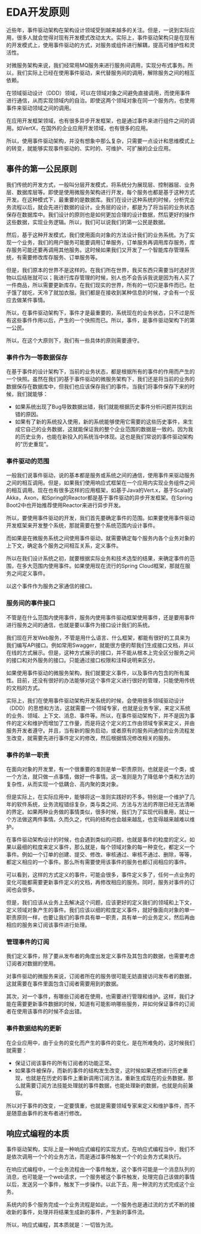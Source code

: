# EDA开发原则

近些年，事件驱动架构在架构设计领域受到越来越多的关注。但是，一说到实际应用，很多人就会觉得对现有开发模式改动太大。实际上，事件驱动架构只是在现有的开发模式上，使用事件驱动的方式，对服务或组件进行解耦，提高可维护性和灵活性。

对微服务架构来说，我们经常用MQ服务来进行服务间调用，实现分布式事务。所以，我们实际上已经在使用事件驱动，来代替服务间的调用，解除服务之间的相互依赖。

在领域驱动设计（DDD）领域，可以在领域对象之间避免直接调用，而使用事件进行通信，从而实现领域内的自治。即使这两个领域对象在同一个服务内，也使用事件来驱动领域之间的调用。

在应用开发框架领域，也有很多异步开发框架，也是通过事件来进行组件之间的调用。如VertX，在国外的企业应用开发领域，也有很多的应用。

所以，使用事件驱动架构，并没有想象中那么复杂，只需要一点设计和思维模式上的转变，就能够实现事件驱动的、实时的、可维护、可扩展的企业应用。


## 事件的第一公民原则
我们传统的开发方式，一般叫分层开发模式，将系统分为展现层、控制器层、业务层、数据库层等。即使是使用微服务架构进行开发，每个服务也都是基于这种方式开发。在这种模式下，最重要的是数据库。我们在设计这种系统的时候，分析完业务流程以后，就会先进行数据的设计。业务层的设计，都是为了将当前的业务状态保存在数据库中。我们设计的原则也是如何更加合理的设计数据，然后更好的操作这些数据，实现业务逻辑。所以，我们可以说我们的第一公民是数据。

然后，基于这种开发模式，我们使用面向对象的方法设计我们的业务系统。为了实现一个业务，我们的用户服务可能要调用订单服务，订单服务再调用库存服务，库存服务可能还要再调用其他服务。这时候如果我们又开发了一个智能库存管理系统，有需要修改库存服务、订单服务等。

但是，我们原本的世界不是这样的。在我们所在世界，我买东西只需要当时选好货物以后结账就可以；我进行库存管理的时候，别人也不会告诉我说是因为有人买了一件商品，所以需要更新库存。在我们现实的世界，所有的一切只是事件而已。肚子饿了就吃，天冷了就加衣服。我们都是在接收到某种信息的时候，才会有一个反应去做某件事情。

所以，在事件驱动架构下，事件才是最重要的，系统现在的业务状态，只不过是所有这些事件作用以后，产生的一个快照而已。所以，事件，是事件驱动架构下的第一公民。

所以，在这个大原则下，我们有一些具体的原则需要遵守。

### 事件作为一等数据保存
在基于事件的设计架构下，当前的业务状态，都是根据所有的事件的作用而产生的一个快照。虽然在我们的基于事件驱动的微服务架构下，我们还是将当前的业务的数据保存在数据库中，但我们也应该保存我们的事件。当我们将事件保存下来的时候，我们就能够：
 * 如果系统出现了Bug导致数据出错，我们就能根据历史事件分析问题并找到出错的原因。
 * 如果有了新的系统投入使用，新的系统能够使用它需要的这些历史事件，来生成它自己的业务数据，这就能保证我的整个企业范围的数据是一致的。因为我的历史业务，也能在新投入的系统当中体现。这也是我们常说的事件驱动架构的"历史重现"。


### 事件驱动的范围
一般我们说事件驱动，说的基本都是服务或系统之间的通信，使用事件来驱动服务之间的相互调用。但是，如果我们使用响应式框架在一个应用内实现业务组件之间的相互调用。现在也有很多这样的应用框架，如基于Java的Vert.x，基于Scala的Akka，Axon，和Spring的Reactor都是基于事件驱动的异步开发框架。在Spring Boot2中也开始推荐使用Reactor来进行异步开发。

所以，要使用事件驱动的开发，我们首先要确定事件的范围。如果要使用事件驱动开发框架来开发整个系统，那就需要在整个系统范围内设计事件。

而如果是在微服务系统之间使用事件驱动，就需要确定每个服务内各个业务对象的上下文，确定各个服务之间相互关系，定义事件。

所以在我们设计系统之初，就要根据实际业务和技术选型的结果，来确定事件的范围，在多大范围内使用事件。如果使用现在流行的Spring Cloud框架，那就在服务之间定义事件。


以这个事件作为服务之家通信的接口。

### 服务间的事件接口
不管是在什么范围内使用事件，服务内使用事件驱动框架使用事件，还是要用事件进行服务之间的通信，也就是要以事件为接口设计我们的系统。

我们现在开发Web服务，不管是用什么语言、什么框架，都能有很好的工具来为我们编写API接口。例如常用Swagger，就能很方便的帮我们生成接口文档，并以在线的方式展示。但是，这种方式展示的接口，并不能从根本上完全区分服务之间的接口和对外服务的接口。只能通过接口权限和注释说明来区分。

如果使用事件驱动的微服务架构，我们就要定义事件，以及事件内包含的所有属性。目前，还没有很好的办法能够对这个事件定义进行很好的管理，只能使用传统的文档的方式。

实际上，我们在使用事件驱动架构开发系统的时候，会使用很多领域驱动设计（DDD）的思想和方法，这就需要一个领域专家，也就是业务专家，来定义系统的业务、领域、上下文、消息、事件等。所以，在事件驱动架构下，并不是因为事件的定义和维护而增加了工作量，而是将这个定义的工作由领域专家来定义，并由服务开发者遵守。并且，当有新的服务启动，或者原有的服务间通信的业务流程发生改变，就需要先进行事件定义的修改，然后根据情况修改相关的服务。

### 事件的单一职责
在面向对象的开发里，有一个很重要的准则是单一职责原则，也就是说一个类，或一个方法，就只做一点事情，做好一件事情。这一准则是为了降低单个类和方法的复杂性，从而实现一个低耦合、高内聚的类对象。

但是实际上，在实际应用中，能够将这一准则实践好的不多。特别是一个维护了几年的软件系统，业务流程错综复杂，类与类之间、方法与方法的界限已经无法清晰的界定。如果两种业务做的事情类似，很多时候，我们为了实现代码重用，就让一个方法做这两件事情。久而久之，代码的结构也会越来越乱，也变得越来越难以维护。

在事件驱动架构设计的时候，也会遇到类似的问题，也就是事件的粒度的定义。如果以最细的粒度来定义事件，那么就是，每个领域对象的每一种变化，都定义一个事件。例如一个订单的创建、提交、修改、审核通过、审核不通过、删除，等等，都定义相应的一个事件。那么所有需要使用该事件的服务也都订阅相应的事件。

可以看到，这样的方式定义的事件，可能会很多，事件定义多了，任何一点业务的变化可能都需要更新事件定义的文档，再修改相应的服务。同时，服务对事件的订阅也会很多。

但是，我们应该从业务上去解决这个问题，应该更好的定义我们的领域和上下文，定义领域对象产生的事件。我们应该以细的粒度定义事件，就好像面向对象的单一职责原则一样，也要让我们的事件具有单一职责，具有单一的业务定义，然后再由相应的服务来订阅该事件进行处理。

### 管理事件的订阅
我们定义事件，除了要从发布者的角度出发定义事件及其包含的数据，也需要考虑订阅者对数据的使用。

对事件驱动的微服务来说，订阅者所在的服务很可能无妨直接访问发布者的数据，这就需要在事件里面包含订阅者需要用到的数据。

其次，对一个事件，有哪些订阅者在使用，也需要进行管理和维护。这样，我们才能在需要更新事件数据的时候，知道有可能影响哪些服务，并如何保证事件的订阅者在使用该事件的时候不会出错。

### 事件数据结构的更新
在企业应用中，由于业务的变化而产生的事件的变化，是在所难免的，这时候我们就需要：
* 保证订阅该事件的所有订阅者的功能正常。
* 如果事件被保存，而新的事件的结构发生改变，这时候如果还想进行历史重现，也就是在历史的事件上重新调用订阅方法，重新生成现在的业务数据，那么就需要订阅方法技能处理就的事件数据，也能处理新的数据，也就是向前兼容。

所以对于事件的改变，一定要慎重，也就是需要领域专家来定义和维护事件，而不是随意由事件的发布者进行修改。


## 响应式编程的本质
事件驱动架构，实际上是一种响应式编程的实现方式，在响应式编程当中，我们不是依次调用一个个的业务方法，而是通过事件触发一个个的业务方式来执行。

在响应式编程中，一个业务流程由一个事件触发，这个事件可能是一个消息队列的消息，也可能是一个web请求，一个服务被这个事件触发，处理完自己该做的事情以后，发送另一个事件，触发下一步操作。以此下去，用一种流的方式完成这个业务。

系统内的多个服务完成一个业务流程是如此，一个服务也是通过流的方式不断的接收新的事件，处理并将结果生成新的事件，产生新的事件流。

所以，响应式编程，其本质就是：一切皆为流。










